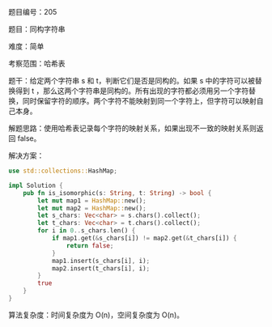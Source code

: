 题目编号：205

题目：同构字符串

难度：简单

考察范围：哈希表

题干：给定两个字符串 s 和 t，判断它们是否是同构的。如果 s 中的字符可以被替换得到 t ，那么这两个字符串是同构的。所有出现的字符都必须用另一个字符替换，同时保留字符的顺序。两个字符不能映射到同一个字符上，但字符可以映射自己本身。

解题思路：使用哈希表记录每个字符的映射关系，如果出现不一致的映射关系则返回 false。

解决方案：

```rust
use std::collections::HashMap;

impl Solution {
    pub fn is_isomorphic(s: String, t: String) -> bool {
        let mut map1 = HashMap::new();
        let mut map2 = HashMap::new();
        let s_chars: Vec<char> = s.chars().collect();
        let t_chars: Vec<char> = t.chars().collect();
        for i in 0..s_chars.len() {
            if map1.get(&s_chars[i]) != map2.get(&t_chars[i]) {
                return false;
            }
            map1.insert(s_chars[i], i);
            map2.insert(t_chars[i], i);
        }
        true
    }
}
```

算法复杂度：时间复杂度为 O(n)，空间复杂度为 O(n)。
